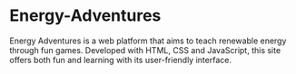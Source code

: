 # Energy-Adventures
Energy Adventures is a web platform that aims to teach renewable energy through fun games. Developed with HTML, CSS and JavaScript, this site offers both fun and learning with its user-friendly interface.

